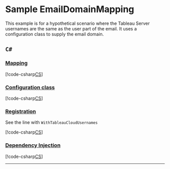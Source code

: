 # Sample EmailDomainMapping

This example is for a hypothetical scenario where the Tableau Server usernames are the same as the user part of the email. It uses a configuration class to supply the email domain.

## `C#`

### [Mapping](#tab/mapping-class)

[!code-csharp[CS](../../../../examples/Csharp.ExampleApplication/Hooks/Mappings/EmailDomainMapping.cs#namespace)]

### [Configuration class](#tab/config-class)

[!code-csharp[CS](../../../../examples/Csharp.ExampleApplication/Hooks/Mappings/EmailDomainMappingOptions.cs)]

### [Registration](#tab/registration)

See the line with `WithTableauCloudUsernames`

[!code-csharp[CS](../../../../examples/Csharp.ExampleApplication/MyMigrationApplication.cs#EmailDomainMapping-Registration)]

### [Dependency Injection](#tab/di)

[!code-csharp[CS](../../../../examples/Csharp.ExampleApplication/Program.cs#EmailDomainMapping-DI)]

---
